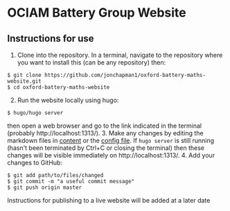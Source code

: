 # OCIAM Battery Group Website

## Instructions for use

1. Clone into the repository. In a terminal, navigate to the repository where you want to install this (can be any repository) then:
```
$ git clone https://github.com/jonchapman1/oxford-battery-maths-website.git
$ cd oxford-battery-maths-website
```
2. Run the website locally using hugo:
```
$ hugo/hugo server
```
then open a web browser and go to the link indicated in the terminal (probably http://localhost:1313/).
3. Make any changes by editing the markdown files in [content](./content/) or the [config file](./config.toml). If `hugo server` is still running (hasn't been terminated by Ctrl+C or closing the terminal) then these changes will be visible immediately on http://localhost:1313/.
4. Add your changes to GitHub:
```
$ git add path/to/files/changed
$ git commit -m "a useful commit message"
$ git push origin master
```

Instructions for publishing to a live website will be added at a later date
